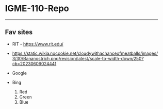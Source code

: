 # IGME-110-Repo

---

## Fav sites

- RIT - https://www.rit.edu/
- https://static.wikia.nocookie.net/cloudywithachanceofmeatballs/images/3/30/Bananostrich.png/revision/latest/scale-to-width-down/250?cb=20230606024441
- Google
- Bing


  1. Red
  2. Green
  3. Blue
